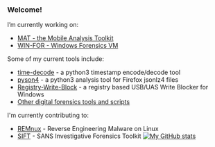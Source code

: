 ### Welcome!

<!--
**digitalsleuth/digitalsleuth** is a ✨ _special_ ✨ repository because its `README.md` (this file) appears on your GitHub profile.
-->

I’m currently working on:
- [MAT - the Mobile Analysis Toolkit](https://github.com/digitalsleuth/mat-cli)
- [WIN-FOR - Windows Forensics VM](https://github.com/digitalsleuth/win-for)

Some of my current tools include:
- [time-decode](https://github.com/digitalsleuth/time_decode) - a python3 timestamp encode/decode tool
- [pyson4](https://github.com/digitalsleuth/pyson4) - a python3 analysis tool for Firefox jsonlz4 files
- [Registry-Write-Block](https://github.com/digitalsleuth/Registry-Write-Block) - a registry based USB/UAS Write Blocker for Windows
- [Other digital forensics tools and scripts](https://github.com/digitalsleuth/forensics_tools)

I'm currently contributing to:
- [REMnux](https://remnux.org) - Reverse Engineering Malware on Linux
- [SIFT](https://github.com/teamdfir/sift-cli) - SANS Investigative Forensics Toolkit
[![My GitHub stats](https://github-readme-stats.vercel.app/api?username=digitalsleuth&show_icons=true&theme=algolia)](https://github.com/anuraghazra/github-readme-stats)
